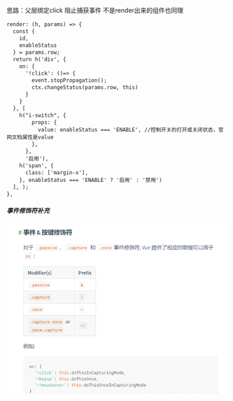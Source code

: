 思路：父层绑定click 阻止捕获事件
不是render出来的组件也同理
```
render: (h, params) => {
  const {
    id,
    enableStatus
  } = params.row;
  return h('div', {
    on: {
      '!click': ()=> {
        event.stopPropagation();
        ctx.changeStatus(params.row, this)
      }
    }
  }, [
    h("i-switch", {
        props: {
          value: enableStatus === 'ENABLE', //控制开关的打开或关闭状态，官网文档属性是value
        },
      },
      '启用'),
    h('span', {
      class: ['margin-x'],
    }, enableStatus === 'ENABLE' ? '启用' : '禁用')
  ], );
},
```
##### 事件修饰符补充

![修饰符](../assets/1771496-01a4f857a48b9f2b.png)